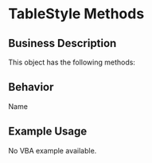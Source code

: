 # TableStyle Methods

## Business Description
This object has the following methods:

## Behavior
Name

## Example Usage
No VBA example available.